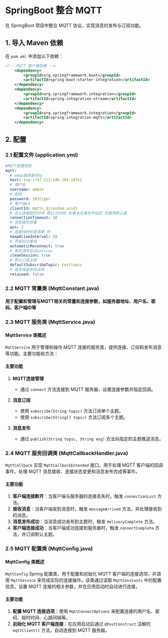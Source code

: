# SpringBoot 整合 MQTT

在 SpringBoot 项目中整合 MQTT 协议，实现消息的发布与订阅功能。

## 1. 导入 Maven 依赖

在 `pom.xml` 中添加以下依赖：

```xml
<!-- MQTT 客户端依赖 -->
    <dependency>
        <groupId>org.springframework.boot</groupId>
        <artifactId>spring-boot-starter-integration</artifactId>
    </dependency>
    <dependency>
        <groupId>org.springframework.integration</groupId>
        <artifactId>spring-integration-stream</artifactId>
    </dependency>
    <dependency>
        <groupId>org.springframework.integration</groupId>
        <artifactId>spring-integration-mqtt</artifactId>
    </dependency>
```
## 2. 配置
### 2.1 配置文件 (application.yml)
```yaml
#MQTT配置信息
mqtt:
  # emqx服务器地址
  host: tcp://47.113.146.104:18751
  # 用户名
  username: admin
  # 密码
  password: 103tiger
  # 客户端id
  clientId: mqttx_${random.uuid}
  # 定义连接超时时间 默认为10秒 如果未在属性中指定 则使用默认值
  connectionTimeout: 10
  # 消息服务质量
  qos: 2
  # 连接保持检查周期 秒
  keepAliveInterval: 20
  # 开启自动重连
  automaticReconnect: true
  # 是否清除会话session
  cleanSession: true
  # 默认订阅主题
  defaultSubscribeTopic: testtopic
  # 是否保留发布消息
  retained: false
```
### 2.2 MQTT 常量类 (MqttConstant.java)
#### 用于配置和管理与MQTT相关的常量和连接参数，如服务器地址、用户名、密码、客户端ID等

### 2.3 MQTT 服务类 (MqttService.java)
#### MqttService 类概述

`MqttService` 用于管理和操作 MQTT 连接的服务类，提供连接、订阅和发布消息等功能。主要功能和方法：

#### 主要功能

1. **MQTT连接管理**
    - 通过 `connect` 方法连接到 MQTT 服务器，设置连接参数并指定回调。

2. **消息订阅**
    - 使用 `subscribe(String topic)` 方法订阅单个主题。
    - 使用 `subscribe(String[] topic)` 方法订阅多个主题。

3. **消息发布**
    - 通过 `publish(String topic, String msg)` 方法向指定的主题推送消息。

### 2.4 MQTT 服务回调类 (MqttCallbackHandler.java)
`MqttCallback` 实现 `MqttCallbackExtended` 接口，用于处理 MQTT 客户端的回调事件。处理 MQTT 消息接收、连接状态变更和消息发布完成等事件。

#### 主要功能

1. **客户端连接断开**：当客户端与服务器的连接丢失时，触发 `connectionLost` 方法。
2. **接收消息**：当客户端收到消息时，触发 `messageArrived` 方法，并处理接收到的消息。
3. **消息发布成功**：当消息成功发布到主题时，触发 `deliveryComplete` 方法。
4. **客户端连接成功**：当客户端成功连接到服务器时，触发 `connectComplete` 方法，并订阅默认主题。

### 2.5  MQTT 配置类 (MqttConfig.java)
#### MqttConfig 类概述

`MqttConfig`  Spring 配置类，用于配置和初始化 MQTT 客户端的连接选项，并调用 `MqttService` 来完成实际的连接操作。该类通过读取 `MqttConstants` 中的配置信息，设置 MQTT 连接的相关参数，并在应用启动时自动进行连接。

#### 主要功能

1. **配置 MQTT 连接选项**：使用 `MqttConnectOptions` 来配置连接的用户名、密码、超时时间、心跳间隔等。
2. **初始化 MQTT 客户端连接**：在应用启动后通过 `@PostConstruct` 注解的 `mqttClient()` 方法，自动连接到 MQTT 服务器。

